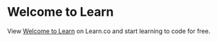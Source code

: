 # Welcome to Learn
<p class='util--hide'>View <a href='https://learn.co/lessons/47926-welcome-to-learn-verified'>Welcome to Learn</a> on Learn.co and start learning to code for free.</p>
